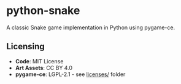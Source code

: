 # python-snake
A classic Snake game implementation in Python using pygame-ce.

## Licensing

- **Code**: MIT License
- **Art Assets**: CC BY 4.0
- **pygame-ce**: LGPL-2.1 - see [licenses/](licenses/) folder